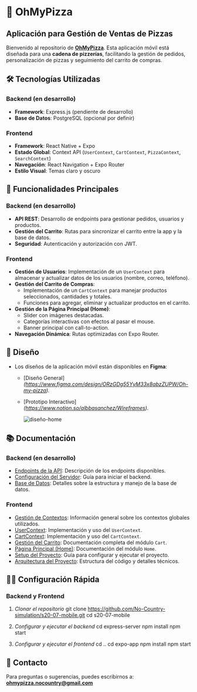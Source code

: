 # 🍕 OhMyPizza
## Aplicación para Gestión de Ventas de Pizzas

Bienvenido al repositorio de **[OhMyPizza](https://github.com/No-Country-simulation/s20-07-mobile)**. Esta aplicación móvil está diseñada para una **cadena de pizzerías**, facilitando la gestión de pedidos, personalización de pizzas y seguimiento del carrito de compras.

## 🛠️ Tecnologías Utilizadas

### **Backend** (en desarrollo)
- **Framework**: Express.js (pendiente de desarrollo)
- **Base de Datos**: PostgreSQL (opcional por definir)

### **Frontend**
- **Framework**: React Native + Expo
- **Estado Global**: Context API (`UserContext`, `CartContext`, `PizzaContext`, `SearchContext`)
- **Navegación**: React Navigation + Expo Router
- **Estilo Visual**: Temas claro y oscuro


## 🚀 Funcionalidades Principales
  ### **Backend** (en desarrollo)
- **API REST**: Desarrollo de endpoints para gestionar pedidos, usuarios y productos.
- **Gestión del Carrito**: Rutas para sincronizar el carrito entre la app y la base de datos.
- **Seguridad**: Autenticación y autorización con JWT.


### **Frontend**
- **Gestión de Usuarios**: Implementación de un `UserContext` para almacenar y actualizar datos de los usuarios (nombre, correo, teléfono).
- **Gestión del Carrito de Compras**:
  - Implementación de un `CartContext` para manejar productos seleccionados, cantidades y totales.
  - Funciones para agregar, eliminar y actualizar productos en el carrito.
- **Gestión de la Página Principal (Home)**:
  - Slider con imágenes destacadas.
  - Categorías interactivas con efectos al pasar el mouse.
  - Banner principal con call-to-action.
- **Navegación Dinámica**: Rutas optimizadas con Expo Router.

## 🎨 Diseño
- Los diseños de la aplicación móvil están disponibles en **Figma**:
  - [Diseño General]*(https://www.figma.com/design/ORzGDg55YyM33x8abzZUPW/Oh-my-pizza).*
  - [Prototipo Interactivo]*(https://www.notion.so/albbasanchez/Wireframes).*

    ![diseño-home](https://github.com/user-attachments/assets/24023287-479c-46c8-bbc9-b03abb8ffef6)

## 📚 Documentación

### **Backend** (en desarrollo)
- [Endpoints de la API](./docs/api.md): Descripción de los endpoints disponibles.
- [Configuración del Servidor](./docs/server-setup.md): Guía para iniciar el backend.
- [Base de Datos](./docs/database.md): Detalles sobre la estructura y manejo de la base de datos.

### **Frontend**
- [Gestión de Contextos](./docs/context.md): Información general sobre los contextos globales utilizados.
- [UserContext](./docs/user-context.md): Implementación y uso del `UserContext`.
- [CartContext](./docs/cart-context.md): Implementación y uso del `CartContext`.
- [Gestión del Carrito](./docs/cart.md): Documentación completa del módulo `Cart`.
- [Página Principal (Home)](./docs/home.md): Documentación del módulo `Home`.
- [Setup del Proyecto](./docs/setup.md): Guía para configurar y ejecutar el proyecto.
- [Arquitectura del Proyecto](./docs/architecture.md): Estructura del código y detalles técnicos.

## 🧑‍💻 Configuración Rápida

### **Backend y Frontend**
1. *Clonar el repositorio*
git clone https://github.com/No-Country-simulation/s20-07-mobile.git
cd s20-07-mobile

2. *Configurar y ejecutar el backend*
cd express-server
npm install
npm start

3. *Configurar y ejecutar el frontend*
cd ..
cd expo-app
npm install
npm start

## 📧 Contacto
Para preguntas o sugerencias, puedes escribirnos a: **ohmypizza.nocountry@gmail.com**
